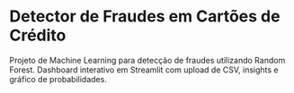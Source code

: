 # Detector de Fraudes em Cartões de Crédito

Projeto de Machine Learning para detecção de fraudes utilizando Random Forest. 
Dashboard interativo em Streamlit com upload de CSV, insights e gráfico de probabilidades.
